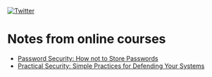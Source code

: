 [![Twitter](https://img.shields.io/twitter/follow/_anshulkhare?style=social)](https://twitter.com/_anshulkhare) 

# Notes from online courses

* [Password Security: How not to Store Passwords](https://github.com/anshulkhare7/notes/blob/main/courses/password-security.md)
* [Practical Security: Simple Practices for Defending Your Systems](https://github.com/anshulkhare7/notes/blob/main/courses/practical-security.md)


